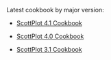 Latest cookbook by major version:

* [ScottPlot 4.1 Cookbook](#)

* [ScottPlot 4.0 Cookbook](#)

* [ScottPlot 3.1 Cookbook](#)